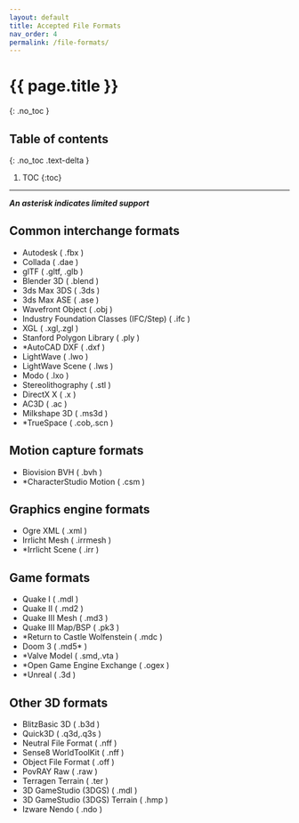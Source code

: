 ```yaml
---
layout: default
title: Accepted File Formats
nav_order: 4
permalink: /file-formats/
---
```


# {{ page.title }}
{: .no_toc }

## Table of contents
{: .no_toc .text-delta }

1. TOC
{:toc}

---

***An asterisk indicates limited support***

## Common interchange formats

* Autodesk ( .fbx )
* Collada ( .dae )
* glTF ( .gltf, .glb )
* Blender 3D ( .blend )
* 3ds Max 3DS ( .3ds )
* 3ds Max ASE ( .ase )
* Wavefront Object ( .obj )
* Industry Foundation Classes (IFC/Step) ( .ifc )
* XGL ( .xgl,.zgl )
* Stanford Polygon Library ( .ply )
* *AutoCAD DXF ( .dxf )
* LightWave ( .lwo )
* LightWave Scene ( .lws )
* Modo ( .lxo )
* Stereolithography ( .stl )
* DirectX X ( .x )
* AC3D ( .ac )
* Milkshape 3D ( .ms3d )
* *TrueSpace ( .cob,.scn )

## Motion capture formats

* Biovision BVH ( .bvh )
* *CharacterStudio Motion ( .csm )

## Graphics engine formats

* Ogre XML ( .xml )
* Irrlicht Mesh ( .irrmesh )
* *Irrlicht Scene ( .irr )

## Game formats

* Quake I ( .mdl )
* Quake II ( .md2 )
* Quake III Mesh ( .md3 )
* Quake III Map/BSP ( .pk3 )
* *Return to Castle Wolfenstein ( .mdc )
* Doom 3 ( .md5* )
* *Valve Model ( .smd,.vta )
* *Open Game Engine Exchange ( .ogex )
* *Unreal ( .3d )

## Other 3D formats

* BlitzBasic 3D ( .b3d )
* Quick3D ( .q3d,.q3s )
* Neutral File Format ( .nff )
* Sense8 WorldToolKit ( .nff )
* Object File Format ( .off )
* PovRAY Raw ( .raw )
* Terragen Terrain ( .ter )
* 3D GameStudio (3DGS) ( .mdl )
* 3D GameStudio (3DGS) Terrain ( .hmp )
* Izware Nendo ( .ndo )


